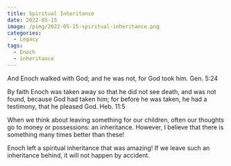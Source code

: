 ```yaml
---
title: Spiritual Inheritance
date: 2022-05-15
image: /pimg/2022-05-15-spiritual-inheritance.png
categories:
  - Legacy
tags:
  - Enoch
  - inheritance
---
```


And Enoch walked with God; and he was not, for God took him.  Gen. 5:24

By faith Enoch was taken away so that he did not see death, and was not found, because God had taken him; for before he was taken, he had a testimony, that he pleased God.  Heb. 11:5

When we think about leaving something for our children, often our thoughts go to money or possessions: an inheritance. However, I believe that there is something many times better than these!

Enoch left a spiritual inheritance that was amazing! If we leave such an inheritance behind, it will not happen by accident.



